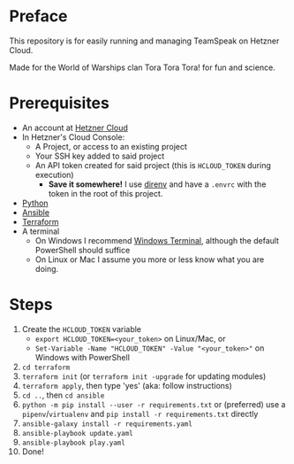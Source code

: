 # Preface

This repository is for easily running and managing TeamSpeak on Hetzner Cloud.

Made for the World of Warships clan Tora Tora Tora! for fun and science.

# Prerequisites

- An account at [Hetzner Cloud](https://console.hetzner.cloud/)
- In Hetzner's Cloud Console:
  - A Project, or access to an existing project
  - Your SSH key added to said project
  - An API token created for said project (this is `HCLOUD_TOKEN` during execution)
    - **Save it somewhere!** I use [direnv](https://direnv.net) and have a `.envrc` with the token in the root of this project.
- [Python](https://www.python.org/downloads/)
- [Ansible](https://docs.ansible.com/ansible/latest/installation_guide/index.html)
- [Terraform](https://www.terraform.io/downloads)
- A terminal
  - On Windows I recommend [Windows Terminal](https://docs.microsoft.com/en-gb/windows/terminal/), although the default PowerShell should suffice
  - On Linux or Mac I assume you more or less know what you are doing.

# Steps

1. Create the `HCLOUD_TOKEN` variable
   - `export HCLOUD_TOKEN=<your_token>` on Linux/Mac, or
   - `Set-Variable -Name "HCLOUD_TOKEN" -Value "<your_token>"` on Windows with PowerShell
1. `cd terraform`
1. `terraform init` (or `terraform init -upgrade` for updating modules)
1. `terraform apply`, then type 'yes' (aka: follow instructions)
1. `cd ..`, then `cd ansible`
1. `python -m pip install --user -r requirements.txt` or (preferred) use a `pipenv`/`virtualenv` and `pip install -r requirements.txt` directly
1. `ansible-galaxy install -r requirements.yaml`
1. `ansible-playbook update.yaml`
1. `ansible-playbook play.yaml`
1. Done!

